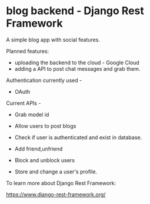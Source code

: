 # blog backend - Django Rest Framework

A simple blog app with social features.

Planned features:

* uploading the backend to the cloud - Google Cloud 
* adding a API to post chat messages and grab them.

Authentication currently used -

* OAuth

Current APIs - 

* Grab model id

* Allow users to post blogs

* Check if user is authenticated and exist in database.

* Add friend,unfriend

* Block and unblock users

* Store and change a user's profile.

To learn more about Django Rest Framework: 

https://www.django-rest-framework.org/






